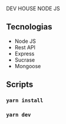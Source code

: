 DEV HOUSE NODE JS

## Tecnologias

- Node JS
- Rest API
- Express
- Sucrase
- Mongoose


## Scripts

### `yarn install`

### `yarn dev`
